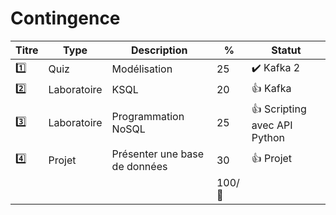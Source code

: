 # Contingence


| Titre   | Type         | Description                                         | % | Statut           |
|---------|--------------|-----------------------------------------------------|---|------------------|
| :one:   | Quiz         | Modélisation                                        | 25|:heavy_check_mark: Kafka        2
| :two:   | Laboratoire  | KSQL                                                | 20|:+1: Kafka        |
| :three:  | Laboratoire  | Programmation NoSQL                                | 25|:+1: Scripting avec API Python |
| :four:  | Projet       | Présenter une base de données                       | 30|:+1: Projet |
|    |         |                         | 100/:100:| |
